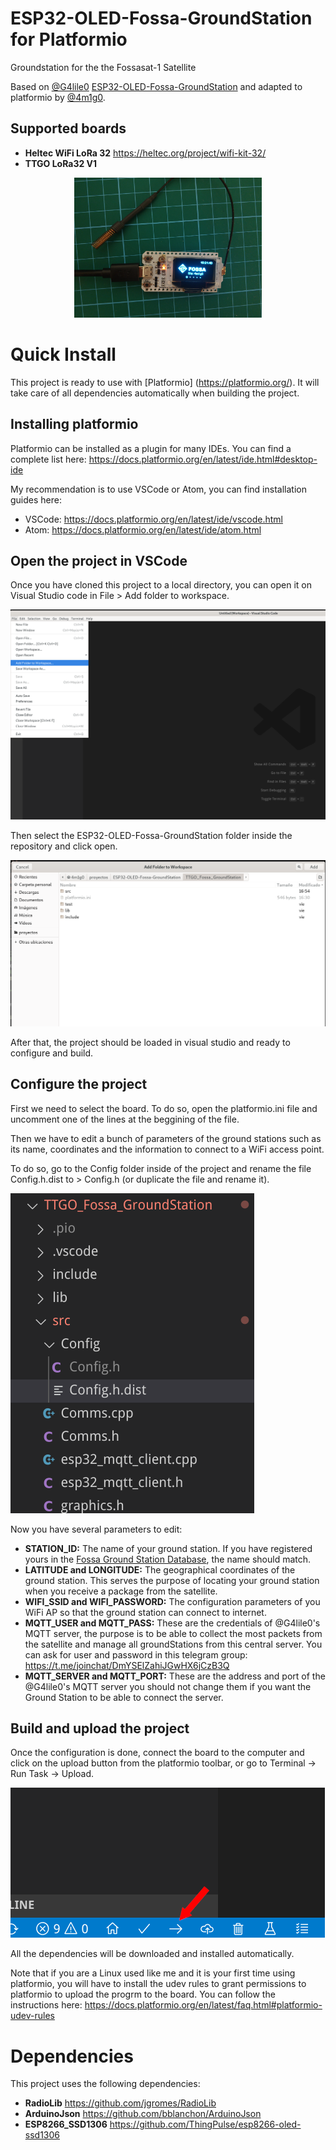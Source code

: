 # ESP32-OLED-Fossa-GroundStation for Platformio
Groundstation for the the Fossasat-1 Satellite 

Based on [@G4lile0](https://github.com/G4lile0/ESP32-OLED-Fossa-GroundStation) [ESP32-OLED-Fossa-GroundStation](https://github.com/G4lile0/ESP32-OLED-Fossa-GroundStation) and adapted to platformio by [@4m1g0](https://github.com/4m1g0).

## Supported boards
* **Heltec WiFi LoRa 32** https://heltec.org/project/wifi-kit-32/
* **TTGO LoRa32 V1** 

<p align="center">
<img src="/doc/images/Heltec.jpg" width="300">
</p>

# Quick Install
This project is ready to use with [Platformio] (https://platformio.org/). It will take care of all dependencies automatically when building the project.

## Installing platformio
Platformio can be installed as a plugin for many IDEs. You can find a complete list here: https://docs.platformio.org/en/latest/ide.html#desktop-ide

My recommendation is to use VSCode or Atom, you can find installation guides here:

* VSCode: https://docs.platformio.org/en/latest/ide/vscode.html
* Atom: https://docs.platformio.org/en/latest/ide/atom.html

## Open the project in VSCode
Once you have cloned this project to a local directory, you can open it on Visual Studio code in File > Add folder to workspace.

![Add folder to workspace VSCode](/doc/images/add_folder_to_workspace.png "Add folder to workspace VSCode")

Then select the ESP32-OLED-Fossa-GroundStation folder inside the repository and click open.

![Select folder](/doc/images/Select_folder.png "Select folder")

After that, the project should be loaded in visual studio and ready to configure and build.

## Configure the project
First we need to select the board. To do so, open the platformio.ini file and uncomment one of the lines at the beggining of the file.

Then we have to edit a bunch of parameters of the ground stations such as its name, coordinates and the information to connect to a WiFi access point.

To do so, go to the Config folder inside of the project and rename the file Config.h.dist to > Config.h (or duplicate the file and rename it).

![Configure the project](/doc/images/config.png "Configure the project")

Now you have several parameters to edit:
* **STATION_ID:** The name of your ground station. If you have registered yours in the [Fossa Ground Station Database](http://groundstationdatabase.com/database.php), the name should match.
* **LATITUDE and LONGITUDE:** The geographical coordinates of the ground station. This serves the purpose of locating your ground station when you receive a package from the satellite.
* **WIFI_SSID and WIFI_PASSWORD:** The configuration parameters of you WiFi AP so that the ground station can connect to internet.
* **MQTT_USER and MQTT_PASS:** These are the credentials of @G4lile0's MQTT server, the purpose is to be able to collect the most packets from the satellite and manage all groundStations from this central server. You can ask for user and password in this telegram group: https://t.me/joinchat/DmYSElZahiJGwHX6jCzB3Q 
* **MQTT_SERVER and MQTT_PORT:** These are the address and port of the @G4lile0's MQTT server you should not change them if you want the Ground Station to be able to connect the server.

## Build and upload the project
Once the configuration is done, connect the board to the computer and click on the upload button from the platformio toolbar, or go to Terminal -> Run Task -> Upload.

![Upload](/doc/images/upload.png "Upload")

All the dependencies will be downloaded and installed automatically.

Note that if you are a Linux used like me and it is your first time using platformio, you will have to install the udev rules to grant permissions to platformio to upload the progrm to the board. You can follow the instructions here: https://docs.platformio.org/en/latest/faq.html#platformio-udev-rules

# Dependencies
This project uses the following dependencies:
* **RadioLib** https://github.com/jgromes/RadioLib
* **ArduinoJson** https://github.com/bblanchon/ArduinoJson
* **ESP8266_SSD1306** https://github.com/ThingPulse/esp8266-oled-ssd1306
